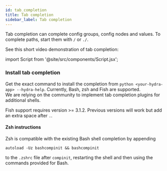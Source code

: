```yaml
---
id: tab_completion
title: Tab completion
sidebar_label: Tab completion
---
```


Tab completion can complete config groups, config nodes and values.
To complete paths, start them with `/` or `./`.

See this short video demonstration of tab completion:

import Script from '@site/src/components/Script.jsx';

<Script id="asciicast-272604" src="https://asciinema.org/a/272604.js" async></Script>


### Install tab completion
Get the exact command to install the completion from `python <your-hydra-app> --hydra-help`.
Currently, Bash, zsh and Fish are supported.   
We are relying on the community to implement tab completion plugins for additional shells.

Fish support requires version >= 3.1.2.
Previous versions will work but add an extra space after `.`.

#### Zsh instructions
Zsh is compatible with the existing Bash shell completion by appending
```
autoload -Uz bashcompinit && bashcompinit
```
to the `.zshrc` file after `compinit`, restarting the shell and then using the commands provided for Bash.
